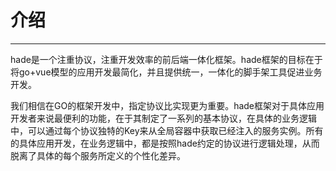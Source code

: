# 介绍

---

hade是一个注重协议，注重开发效率的前后端一体化框架。hade框架的目标在于将go+vue模型的应用开发最简化，并且提供统一，一体化的脚手架工具促进业务开发。

我们相信在GO的框架开发中，指定协议比实现更为重要。hade框架对于具体应用开发者来说最便利的功能，在于其制定了一系列的基本协议，在具体的业务逻辑中，可以通过每个协议独特的Key来从全局容器中获取已经注入的服务实例。所有的具体应用开发，在业务逻辑中，都是按照hade约定的协议进行逻辑处理，从而脱离了具体的每个服务所定义的个性化差异。
